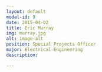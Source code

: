 ```yaml
---
layout: default
modal-id: 9
date: 2015-04-02
title: Eric Murray
img: murray.jpg
alt: image-alt
position: Special Projects Officer
major: Electrical Engineering
description:

---
```

